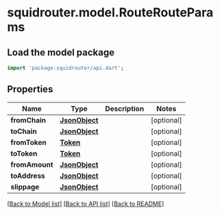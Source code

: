 # squidrouter.model.RouteRouteParams

## Load the model package
```dart
import 'package:squidrouter/api.dart';
```

## Properties
Name | Type | Description | Notes
------------ | ------------- | ------------- | -------------
**fromChain** | [**JsonObject**](.md) |  | [optional] 
**toChain** | [**JsonObject**](.md) |  | [optional] 
**fromToken** | [**Token**](Token.md) |  | [optional] 
**toToken** | [**Token**](Token.md) |  | [optional] 
**fromAmount** | [**JsonObject**](.md) |  | [optional] 
**toAddress** | [**JsonObject**](.md) |  | [optional] 
**slippage** | [**JsonObject**](.md) |  | [optional] 

[[Back to Model list]](../README.md#documentation-for-models) [[Back to API list]](../README.md#documentation-for-api-endpoints) [[Back to README]](../README.md)


